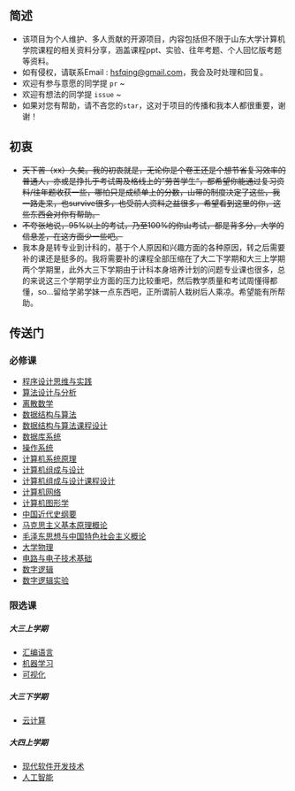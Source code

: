 ## 简述

* 该项目为个人维护、多人贡献的开源项目，内容包括但不限于山东大学计算机学院课程的相关资料分享，涵盖课程ppt、实验、往年考题、个人回忆版考题等资料。
* 如有侵权，请联系Email : hsfqing@gmail.com，我会及时处理和回复。
* 欢迎有参与意愿的同学提 `pr` ~
* 欢迎有想法的同学提 `issue` ~
* 如果对您有帮助，请不吝您的``star``，这对于项目的传播和我本人都很重要，谢谢！

## 初衷

* ~~天下苦（xx）久矣。我的初衷就是，无论你是个卷王还是个想节省复习效率的普通人，亦或是挣扎于考试周及格线上的”劳苦学生“，都希望你能通过复习资料/往年题收获一些，哪怕只是成绩单上的分数，山带的制度决定了这些，我一路走来，也survive很多，也受前人资料之益很多，希望看到这里的你，这些东西会对你有帮助。~~
* ~~不夸张地说，95%以上的考试，乃至100%的你山考试，都是背多分，大学的信息差，在这方面少一些吧。~~
* 我本身是转专业到计科的，基于个人原因和兴趣方面的各种原因，转之后需要补的课还是挺多的。我将需要补的课程全部压缩在了大二下学期和大三上学期两个学期里，此外大三下学期由于计科本身培养计划的问题专业课也很多，总的来说这三个学期学业方面的压力比较重吧，然后教学质量和考试周懂得都懂，so...留给学弟学妹一点东西吧，正所谓前人栽树后人乘凉。希望能有所帮助。

## 传送门

### 必修课

* [程序设计思维与实践](https://github.com/J1aM1ng/ACMpractice)
* [算法设计与分析](./算法设计与分析)
* [离散数学](./离散数学)
* [数据结构与算法](./数据结构与算法)
* [数据结构与算法课程设计](https://github.com/J1aM1ng/DS-courseDesign)
* [数据库系统](./数据库系统)
* [操作系统](./操作系统OS)
* [计算机系统原理](./计算机系统原理)
* [计算机组成与设计](./计算机组成与设计)
* [计算机组成与设计课程设计](./计算机组成与设计课程设计)
* [计算机网络](./计算机网络)
* [计算机图形学](./计算机图形学)
* [中国近代史纲要](./中国近代史纲要)
* [马克思主义基本原理概论](./马克思主义基本原理概论)
* [毛泽东思想与中国特色社会主义概论](./毛泽东思想与中国特色社会主义概论)
* [大学物理](./大学物理)
* [电路与电子技术基础](./电路与电子技术基础)
* [数字逻辑](./数字逻辑)
* [数字逻辑实验](./数字逻辑实验)

### 限选课

##### 大三上学期

* [汇编语言](./汇编语言)
* [机器学习](./机器学习)
* [可视化](./可视化)

##### 大三下学期

* [云计算](./云计算)

##### 大四上学期

* [现代软件开发技术](./现代软件开发技术)
* [人工智能](./人工智能)


